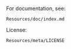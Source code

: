For documentation, see:

    Resources/doc/index.md
    
    
License:
    
    Resources/meta/LICENSE
